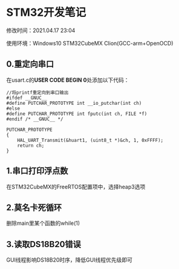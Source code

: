 # STM32开发笔记

修改时间：2021.04.17 23:04

使用环境：Windows10 STM32CubeMX Clion(GCC-arm+OpenOCD)

## 0.重定向串口

在usart.c的**USER CODE BEGIN 0**处添加以下代码：

```
//将printf重定向到串口输出
#ifdef __GNUC__
#define PUTCHAR_PROTOTYPE int __io_putchar(int ch)
#else
#define PUTCHAR_PROTOTYPE int fputc(int ch, FILE *f)
#endif /* __GNUC__ */

PUTCHAR_PROTOTYPE
{
    HAL_UART_Transmit(&huart1, (uint8_t *)&ch, 1, 0xFFFF);
    return ch;
}
```

## 1.串口打印浮点数

在STM32CubeMX的FreeRTOS配置项中，选择heap3选项

## 2.莫名卡死循环

删除main里某个函数的while(1)

## 3.读取DS18B20错误

GUI线程影响DS18B20时序，降低GUI线程优先级即可

